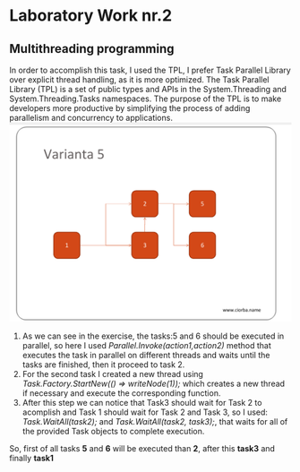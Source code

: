 # Laboratory Work nr.2
## Multithreading programming
 In order to accomplish this task, I used the TPL, I prefer Task Parallel Library over explicit thread handling, as it is more optimized.
The Task Parallel Library (TPL) is a set of public types and APIs in the System.Threading and System.Threading.Tasks namespaces. The purpose of the TPL is to make developers more productive by simplifying the process of adding parallelism and concurrency to applications. 
![alt text](https://github.com/Arina29/PR_Labs/blob/master/lab2Varianta.png "Logo Title Text 1")
 1. As we can see in the exercise, the tasks:5 and 6 should be executed in parallel, so here I used _Parallel.Invoke(action1,action2)_ method that executes the task in parallel on different threads and waits until the tasks are finished, then it proceed to task 2.
2. For the second task I created a new thread using  _Task.Factory.StartNew(() => writeNode(1));_ which creates a new thread if necessary and execute the corresponding function.
3. After this step we can notice that Task3 should wait for Task 2 to acomplish and Task 1 should wait for Task 2 and Task 3, so I used: _Task.WaitAll(task2);_ and _Task.WaitAll(task2, task3);_, that waits for all of the provided Task objects to complete execution.  

So, first of all tasks __5__ and __6__ will be executed than __2__, after this __task3__ and finally __task1__

